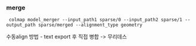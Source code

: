 
### merge
```
 colmap model_merger --input_path1 sparse/0 --input_path2 sparse/1 --output_path sparse/merged --alignment_type geometry 
```


수동align 방법 - text export 후 직접 병합 -> 무리데스